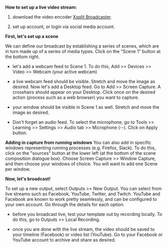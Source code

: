 
**How to set up a live video stream:**

1) download the video encoder [Xsplit Broadcaster](https://www.xsplit.com/broadcaster/download).

2) set up account, or login via social media account.

**First, let's set up a scene**

We can define our broadcast by establishing a series of scenes, which are in turn made up of a series of media types. Click on the "Scene 1" button at the bottom right.

* let's add a webcam feed to Scene 1. To do this, Add >> Devices >> Video >> Webcam (your active webcam)

* a live webcam feed should be visible. Stretch and move the image as desired. Now let's add a Desktop feed. Go to Add >> Screen Capture. A crosshairs should appear on your Desktop. Click once on the desired action (process such as a web browser) you want to capture. 

* your window should be visible in Scene 1 as well. Stretch and move the image as desired.

* Don't forget an audio feed. To select the microphone, go to Tools >> Learning >> Settings >> Audio tab >> Microphone (--). Click on Apply button.

**Adding in capture from running windows**
You can also add in specific windows representing running processes (e.g. Firefox, Slack). To do this, click on the "sources" button at the lower left (at the bottom of the scene composition dialogue box). Choose Screen Capture >> Window Capture, and then choose your windows of choice. You will want to add one Scene per window. 

**Now, let's broadcast!**

To set up a new output, select Outputs >> New Output. You can select from live streams such as Facebook, YouTube, Twitter, and Twitch. YouTube and Facebook are known to work pretty seamlessly, and can be configured to your own account. Go through the details for each option. 

* before you broadcast live, test your template out by recording locally. To do this, go to Outputs >> Local Recording.

* once you are done with the live stream, the video should be saved to your timeline (Facebook) or video list (YouTube). Go to your Facebook or YouTube account to archive and share as desired.


```python

```
